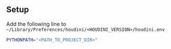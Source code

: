 ## Setup

Add the following line to `~/Library/Preferences/houdini/<HOUDINI_VERSION>/houdini.env`

```sh
PYTHONPATH="<PATH_TO_PROJECT_DIR>"
```
